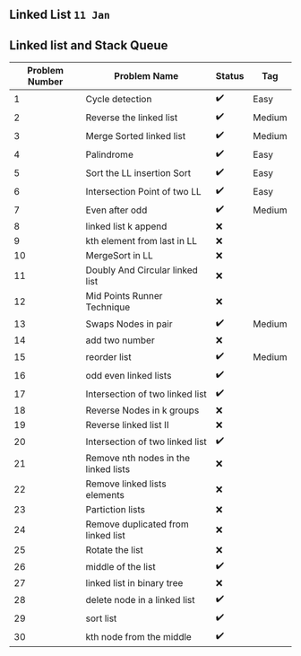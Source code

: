 ## Linked List  `11 Jan`










## Linked list and Stack Queue
| Problem Number | Problem Name | Status | Tag | 
|--- | --- | --- | --- | 
| 1 | Cycle detection | :heavy_check_mark:  | Easy |  
| 2 | Reverse the linked list | :heavy_check_mark: | Medium | 
| 3 | Merge Sorted linked list | :heavy_check_mark:| Medium | 
| 4 | Palindrome | :heavy_check_mark: |Easy |  
| 5 | Sort the LL insertion Sort | :heavy_check_mark: | Easy |  
| 6 | Intersection Point of two LL | :heavy_check_mark: | Easy |  
| 7 | Even after odd | :heavy_check_mark: | Medium | 
| 8 | linked list k append | :x: |
| 9 | kth element from last in LL | :x: |
| 10 | MergeSort in LL  | :x: |
| 11 | Doubly And Circular linked list | :x: |
| 12 | Mid Points Runner Technique | :x: |
| 13 | Swaps Nodes in pair | :heavy_check_mark:  | Medium |  
| 14 | add two number | :x:  | |
| 15 | reorder list | :heavy_check_mark: |Medium | 
| 16 | odd even linked lists| :heavy_check_mark: | |
| 17 | Intersection of two linked list | :heavy_check_mark: | |
| 18 | Reverse Nodes in k groups | :x:  | | |
| 19 | Reverse linked list II | :x: | |  
| 20 | Intersection of two linked list |:heavy_check_mark: | | 
| 21 | Remove nth nodes in the linked lists | :x:| 
| 22 | Remove linked lists elements |:x:  | | 
| 23 | Partiction lists |:x:  | | 
| 24 | Remove duplicated from linked list|:x:  | | 
| 25 | Rotate the list | :x:  | | 
| 26 | middle of the list | :heavy_check_mark:|| 
| 27 | linked list in binary tree |:x: | | 
| 28 | delete node in a linked list | :heavy_check_mark:|  | 
| 29 | sort list |  :heavy_check_mark: |  | 
| 30 | kth node from the middle |  :heavy_check_mark: |  | 


<!-- ## Linked list and Stack Queue 
|Problem Number | Problem Name | Status | Tag |
|--- | --- | --- | --- | 
| 1 | Cycle detection | :x: | Medium | 
| 2 | Reverse the linked list | :heavy_check_mark: | -->